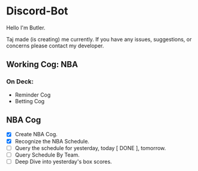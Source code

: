 # Discord-Bot

Hello I'm Butler.

Taj made (is creating) me currently. If you have any issues, suggestions, or concerns please contact my developer.

## Working Cog: NBA

### On Deck:
- Reminder Cog
- Betting Cog

## NBA Cog

- [x] Create NBA Cog.
- [x] Recognize the NBA Schedule.
- [ ] Query the schedule for yesterday, today [ DONE ], tomorrow.
- [ ] Query Schedule By Team.
- [ ] Deep Dive into yesterday's box scores.

